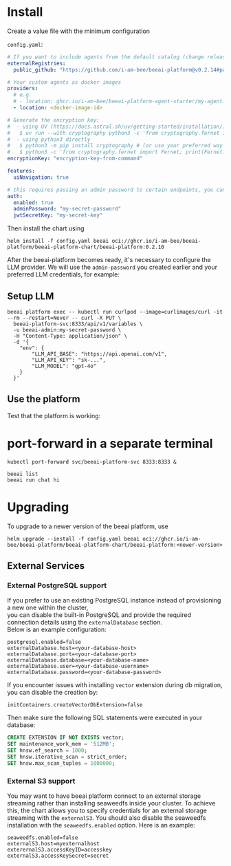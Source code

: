 # Install

Create a value file with the minimum configuration

`config.yaml`:

```yaml
# If you want to include agents from the default catalog (change release/tag accordingly):
externalRegistries:
  public_github: "https://github.com/i-am-bee/beeai-platform@v0.2.14#path=agent-registry.yaml"

# Your custom agents as docker images
providers:
  # e.g.
  # - location: ghcr.io/i-am-bee/beeai-platform-agent-starter/my-agent:latest
  - location: <docker-image-id>

# Generate the encryption key:
#  - using UV (https://docs.astral.sh/uv/getting-started/installation/)
#   $ uv run --with cryptography python3 -c 'from cryptography.fernet import Fernet; print(Fernet.generate_key().decode())'
#  - using python3 directly
#   $ python3 -m pip install cryptography # (or use your preferred way to install the cryptography package)
#   $ python3 -c 'from cryptography.fernet import Fernet; print(Fernet.generate_key().decode())'
encryptionKey: "encryption-key-from-command"

features:
  uiNavigation: true

# this requires passing an admin password to certain endpoints, you can disable auth for insecure deployments
auth:
  enabled: true
  adminPassword: "my-secret-password"
  jwtSecretKey: "my-secret-key"
```

Then install the chart using

```shell
helm install -f config.yaml beeai oci://ghcr.io/i-am-bee/beeai-platform/beeai-platform-chart/beeai-platform:0.2.10
```

After the beeai-platform becomes ready, it's necessary to configure the LLM provider. We will use the `admin-password`
you created earlier and your preferred LLM credentials, for example:

## Setup LLM

```shell
beeai platform exec -- kubectl run curlpod --image=curlimages/curl -it --rm --restart=Never -- curl -X PUT \
  beeai-platform-svc:8333/api/v1/variables \
  -u beeai-admin:my-secret-password \
  -H "Content-Type: application/json" \
  -d '{
    "env": {
        "LLM_API_BASE": "https://api.openai.com/v1",
        "LLM_API_KEY": "sk-...",
        "LLM_MODEL": "gpt-4o"
    }
  }'
```

## Use the platform

Test that the platform is working:

# port-forward in a separate terminal

```shell
kubectl port-forward svc/beeai-platform-svc 8333:8333 &
```

```
beeai list
beeai run chat hi
```

# Upgrading

To upgrade to a newer version of the beeai platform, use

```
helm upgrade --install -f config.yaml beeai oci://ghcr.io/i-am-bee/beeai-platform/beeai-platform-chart/beeai-platform:<newer-version>
```

## External Services

### External PostgreSQL support

If you prefer to use an existing PostgreSQL instance instead of provisioning a new one within the cluster,  
you can disable the built-in PostgreSQL and provide the required connection details using the `externalDatabase` section.  
Below is an example configuration:

```console
postgresql.enabled=false
externalDatabase.host=<your-database-host>
externalDatabase.port=<your-database-port>
externalDatabase.database=<your-database-name>
externalDatabase.user=<your-database-username>
externalDatabase.password=<your-database-password>
```

If you encounter issues with installing `vector` extension during db migration, you can disable the creation by:
```console
initContainers.createVectorDbExtension=false
```
Then make sure the following SQL statements were executed in your database:

```sql
CREATE EXTENSION IF NOT EXISTS vector;
SET maintenance_work_mem = '512MB';
SET hnsw.ef_search = 1000;
SET hnsw.iterative_scan = strict_order;
SET hnsw.max_scan_tuples = 1000000;
```

### External S3 support

You may want to have beeai platform connect to an external storage streaming rather than installing seaweedfs inside
your cluster. To achieve this, the chart allows you to specify credentials for an external storage streaming with the
`externalS3`. You should also disable the seaweedfs installation with the `seaweedfs.enabled`
option. Here is an example:

```console
seaweedfs.enabled=false
externalS3.host=myexternalhost
exterernalS3.accessKeyID=accesskey
externalS3.accessKeySecret=secret
```